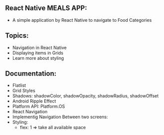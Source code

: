 ## React Native MEALS APP:

- A simple application by React Native to navigate to Food Categories

## Topics:

- Navigation in React Native
- Displaying items in Grids
- Learn more about styling

## Documentation:

- Flatlist
- Grid Styles
- Shadows: shadowColor, shadowOpacity, shadowRadius, shadowOffset
- Android Ripple Effect
- Platform API: Platform.OS
- React Navigation
- Implementig Navigation Between two screens:
- Styling:
  - flex: 1 => take all available space
